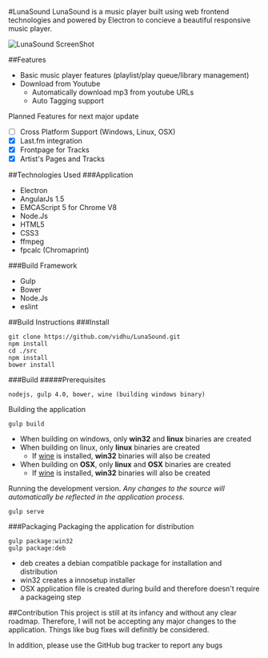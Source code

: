#LunaSound
LunaSound is a music player built using web frontend technologies and powered
by Electron to concieve a beautiful responsive music player.

![LunaSound ScreenShot](http://i.imgur.com/ySbqmUS.png)

##Features
* Basic music player features (playlist/play queue/library management)
* Download from Youtube
  - Automatically download mp3 from youtube URLs
  - Auto Tagging support

Planned Features for next major update
- [ ] Cross Platform Support (Windows, Linux, OSX)
- [x] Last.fm integration
- [x] Frontpage for Tracks
- [x] Artist's Pages and Tracks

##Technologies Used
###Application
* Electron
* AngularJs 1.5
* EMCAScript 5 for Chrome V8
* Node.Js
* HTML5
* CSS3
* ffmpeg
* fpcalc (Chromaprint)

###Build Framework
* Gulp
* Bower
* Node.Js
* eslint

##Build Instructions
###Install

    git clone https://github.com/vidhu/LunaSound.git
    npm install
    cd ./src
    npm install
    bower install

###Build
#####Prerequisites

    nodejs, gulp 4.0, bower, wine (building windows binary)

Building the application

    gulp build

 - When building on windows, only **win32** and **linux** binaries are created
 - When building on linux, only **linux** binaries are created
   - If [wine](https://www.winehq.org/) is installed, **win32** binaries will also be created
 - When building on **OSX**, only **linux** and **OSX** binaries are created
   - If [wine](https://www.winehq.org/) is installed, **win32** binaries will also be created

Running the development version. *Any changes to the source will automatically be
reflected in the application process.*

    gulp serve

###Packaging
Packaging the application for distribution

    gulp package:win32
    gulp package:deb

 - deb creates a debian compatible package for installation and distribution
 - win32 creates a innosetup installer
 - OSX application file is created during build and therefore doesn't require a packageing step

##Contribution
This project is still at its infancy and without any clear roadmap. Therefore,
I will not be accepting any major changes to the application. Things like bug fixes
will definitly be considered.

In addition, please use the GitHub bug tracker to report any bugs

